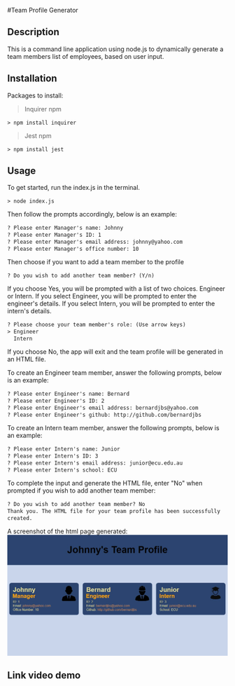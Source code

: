 #Team Profile Generator

## Description
This is a command line application using node.js to dynamically generate a team members list of employees, based on user input. 

## Installation 
Packages to install: 

> Inquirer npm
```
> npm install inquirer 
```
> Jest npm
```
> npm install jest
```
## Usage
To get started, run the index.js in the terminal. 
```
> node index.js
``` 
Then follow the prompts accordingly, below is an example:
```
? Please enter Manager's name: Johnny
? Please enter Manager's ID: 1
? Please enter Manager's email address: johnny@yahoo.com
? Please enter Manager's office number: 10
```
Then choose if you want to add a team member to the profile
```
? Do you wish to add another team member? (Y/n)
```
If you choose Yes, you will be prompted with a list of two choices. Engineer or Intern. If you select Engineer, you will be prompted to enter the engineer's details. If you select Intern, you will be prompted to enter the intern's details. 
```
? Please choose your team member's role: (Use arrow keys)
> Engineer
  Intern
```

If you choose No, the app will exit and the team profile will be generated in an HTML file.

To create an Engineer team member, answer the following prompts, below is an example:
```
? Please enter Engineer's name: Bernard
? Please enter Engineer's ID: 2
? Please enter Engineer's email address: bernardjbs@yahoo.com
? Please enter Engineer's github: http://github.com/bernardjbs
```

To create an Intern team member, answer the following prompts, below is an example: 
```
? Please enter Intern's name: Junior
? Please enter Intern's ID: 3
? Please enter Intern's email address: junior@ecu.edu.au
? Please enter Intern's school: ECU
```

To complete the input and generate the HTML file, enter "No" when prompted if you wish to add another team member: 
```
? Do you wish to add another team member? No
Thank you. The HTML file for your team profile has been successfully created.
```

A screenshot of the html page generated: 
![App Screenshot](./src/images/AppScreenshot.jpg)

## Link video demo

